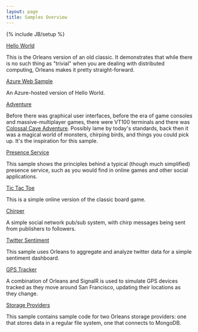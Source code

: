 ```yaml
---
layout: page
title: Samples Overview
---
```

{% include JB/setup %}

[Hello World](Hello-World)

This is the Orleans version of an old classic. It demonstrates that while there is no such thing as "trivial" when you are dealing with distributed computing, Orleans makes it pretty straight-forward.

[Azure Web Sample](Azure-Web-Sample)

An Azure-hosted version of Hello World.

[Adventure](Adventure)

Before there was graphical user interfaces, before the era of game consoles and massive-multiplayer games, there were VT100 terminals and there was [Colossal Cave Adventure](http://en.wikipedia.org/wiki/Colossal_Cave_Adventure). Possibly lame by today's standards, back then it was a magical world of monsters, chirping birds, and things you could pick up. It's the inspiration for this sample.

[Presence Service](Presence-Service)

This sample shows the principles behind a typical (though much simplified) presence service, such as you would find in online games and other social applications.

[Tic Tac Toe](Tic-Tac-Toe)

This is a simple online version of the classic board game.

[Chirper](Chirper)

A simple social network pub/sub system, with chirp messages being sent from publishers to followers.

[Twitter Sentiment](Twitter-Sentiment)

This sample uses Orleans to aggregate and analyze twitter data for a simple sentiment dashboard.

[GPS Tracker](GPS-Tracker)

A combination of Orleans and SignalR is used to simulate GPS devices tracked as they move around San Francisco, updating their locations as they change.

[Storage Providers](Storage-Providers)

This sample contains sample code for two Orleans storage providers: one that stores data in a regular file system, one that connects to MongoDB.

